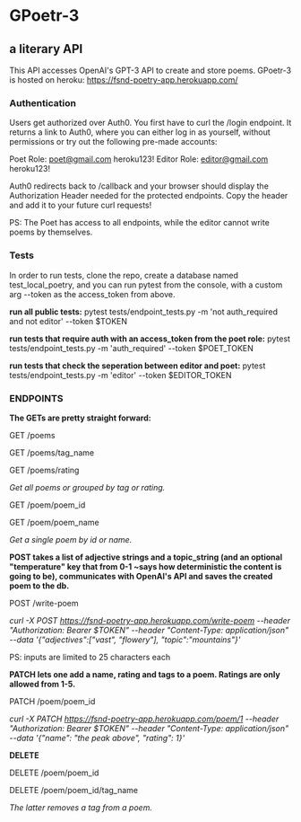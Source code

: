 # GPoetr-3 
## a literary API

This API accesses OpenAI's GPT-3 API to create and store 
poems. GPoetr-3 is hosted on heroku: https://fsnd-poetry-app.herokuapp.com/ 

### Authentication

Users get authorized over Auth0. You first have to curl the /login endpoint. It returns
a link to Auth0, where you can either log in as yourself, without permissions or try out
the following pre-made accounts:

Poet Role: poet@gmail.com heroku123!
Editor Role: editor@gmail.com heroku123!

Auth0 redirects back to /callback and your browser should display the Authorization Header needed
for the protected endpoints. Copy the header and add it to your future curl requests!

PS: The Poet has access to all endpoints, while the editor cannot write poems by themselves.

### Tests

In order to run tests, clone the repo, create a database named test_local_poetry, and you 
can run pytest from the console, with a custom arg --token as the access_token from above.

**run all public tests:**
pytest tests/endpoint_tests.py -m 'not auth_required and not editor' --token $TOKEN

**run tests that require auth with an access_token from the poet role:**
pytest tests/endpoint_tests.py -m 'auth_required' --token $POET_TOKEN

**run tests that check the seperation between editor and poet:**
pytest tests/endpoint_tests.py -m 'editor' --token $EDITOR_TOKEN 

### ENDPOINTS
**The GETs are pretty straight forward:**

GET /poems

GET /poems/tag_name 

GET /poems/rating

_Get all poems or grouped by tag or rating._

GET /poem/poem_id

GET /poem/poem_name

_Get a single poem by id or name._

**POST takes a list of adjective strings and a topic_string (and an optional "temperature" key
that from 0-1 ~says how deterministic the content is going to be), communicates
with OpenAI's API and saves the created poem to the db.**

POST /write-poem

*curl -X POST https://fsnd-poetry-app.herokuapp.com/write-poem --header "Authorization: Bearer $TOKEN" --header "Content-Type: application/json" --data '{"adjectives":["vast", "flowery"], "topic":"mountains"}'*

PS: inputs are limited to 25 characters each

**PATCH lets one add a name, rating and tags to a poem. 
Ratings are only allowed from 1-5.**

PATCH /poem/poem_id 

*curl -X PATCH https://fsnd-poetry-app.herokuapp.com/poem/1 --header "Authorization: Bearer $TOKEN" --header "Content-Type: application/json" --data '{"name": "the peak above", "rating": 1}'*

**DELETE**

DELETE /poem/poem_id

DELETE /poem/poem_id/tag_name

_The latter removes a tag from a poem._
